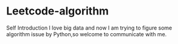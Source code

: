 # Leetcode-algorithm

Self Introduction
I love big data and now I am trying to figure some algorithm issue by Python,so welcome to communicate with me.


